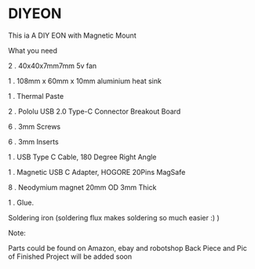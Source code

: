 # DIYEON

This ia A DIY EON with Magnetic Mount

What you need

2 .   40x40x7mm7mm 5v fan

1 .    108mm x 60mm x 10mm aluminium heat sink

1 .   Thermal Paste

2 .   Pololu USB 2.0 Type-C Connector Breakout Board

6 .   3mm Screws

6 .   3mm Inserts

1 .   USB Type C Cable, 180 Degree Right Angle

1 .   Magnetic USB C Adapter, HOGORE 20Pins MagSafe

8 .  Neodymium magnet 20mm OD 3mm Thick

1 .  Glue.

Soldering iron (soldering flux makes soldering so much easier :) )

Note:

Parts could be found on Amazon, ebay and robotshop
Back Piece and Pic of Finished Project will be added soon
